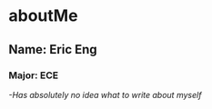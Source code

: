 
# aboutMe

## **Name: Eric Eng**

### **Major: ECE**

*-Has absolutely no idea what to write about myself*

